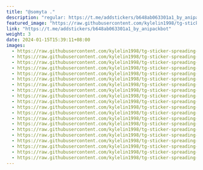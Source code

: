 ```yaml
---
title: "@somyta ."
description: "regular: https://t.me/addstickers/b648ab063301a1_by_anipackbot"
featured_image: "https://raw.githubusercontent.com/kylelin1998/tg-sticker-spreading-worldwide-images/main/img/2cec6d94-8a2d-40ed-9d52-310e6377b46e.jpg"
link: "https://t.me/addstickers/b648ab063301a1_by_anipackbot"
weight: 3
date: 2024-01-15T15:39:11+08:00
images:
  - https://raw.githubusercontent.com/kylelin1998/tg-sticker-spreading-worldwide-images/main/img/2cec6d94-8a2d-40ed-9d52-310e6377b46e.jpg
  - https://raw.githubusercontent.com/kylelin1998/tg-sticker-spreading-worldwide-images/main/img/430fe6d8-d609-4084-9ab1-24fe52f72a89.jpg
  - https://raw.githubusercontent.com/kylelin1998/tg-sticker-spreading-worldwide-images/main/img/0e4ddaa3-c594-455e-97c1-e9a79739b56a.jpg
  - https://raw.githubusercontent.com/kylelin1998/tg-sticker-spreading-worldwide-images/main/img/428ce83a-d947-4db3-9fb3-5638d929d3f4.jpg
  - https://raw.githubusercontent.com/kylelin1998/tg-sticker-spreading-worldwide-images/main/img/c67972e7-8afd-421f-8712-8719ff4f62f3.jpg
  - https://raw.githubusercontent.com/kylelin1998/tg-sticker-spreading-worldwide-images/main/img/f260c9e3-5469-4370-9c3e-811e39c3d862.jpg
  - https://raw.githubusercontent.com/kylelin1998/tg-sticker-spreading-worldwide-images/main/img/cab59df6-b69f-4e2e-9b90-d604b29ca51d.jpg
  - https://raw.githubusercontent.com/kylelin1998/tg-sticker-spreading-worldwide-images/main/img/e8dcf9ab-aa82-4eff-bfff-5586c4c5c41c.jpg
  - https://raw.githubusercontent.com/kylelin1998/tg-sticker-spreading-worldwide-images/main/img/7cd285fc-43b9-459d-b8b9-3ceb2ec97812.jpg
  - https://raw.githubusercontent.com/kylelin1998/tg-sticker-spreading-worldwide-images/main/img/7bd19b5b-ac2e-4a15-8013-85150f6f8958.jpg
  - https://raw.githubusercontent.com/kylelin1998/tg-sticker-spreading-worldwide-images/main/img/d1c5e63b-cff6-457d-8665-8978491056af.jpg
  - https://raw.githubusercontent.com/kylelin1998/tg-sticker-spreading-worldwide-images/main/img/fff1bdb0-caca-4461-8a0d-7af9fb97a45b.jpg
  - https://raw.githubusercontent.com/kylelin1998/tg-sticker-spreading-worldwide-images/main/img/8aa3041e-fbec-4c54-9f9c-0dab57d5aadb.jpg
  - https://raw.githubusercontent.com/kylelin1998/tg-sticker-spreading-worldwide-images/main/img/970955c0-3c48-4305-9032-52fac5766eac.jpg
  - https://raw.githubusercontent.com/kylelin1998/tg-sticker-spreading-worldwide-images/main/img/6ad1eec6-19cf-4215-9392-b1db0180416b.jpg
  - https://raw.githubusercontent.com/kylelin1998/tg-sticker-spreading-worldwide-images/main/img/154d6c28-f9ad-4a65-ba09-b88161040f13.jpg
  - https://raw.githubusercontent.com/kylelin1998/tg-sticker-spreading-worldwide-images/main/img/c7b2f16e-1cfe-452d-806f-9582909a9b15.jpg
  - https://raw.githubusercontent.com/kylelin1998/tg-sticker-spreading-worldwide-images/main/img/f4edd20a-126d-4eae-80a0-3ecc42a37389.jpg
  - https://raw.githubusercontent.com/kylelin1998/tg-sticker-spreading-worldwide-images/main/img/b5e4d997-0e0a-47a1-b387-55c91adcf337.jpg
  - https://raw.githubusercontent.com/kylelin1998/tg-sticker-spreading-worldwide-images/main/img/abccc321-2636-45a6-906c-4d785c30d4c1.jpg
---
```


